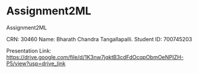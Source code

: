 # Assignment2ML
Assignment2ML

CRN: 30460 Name: Bharath Chandra Tangallapalli. Student ID: 700745203

Presentation Link: https://drive.google.com/file/d/1K3nw7jqktB3cdFdOcqpObmOeNPIZH-P5/view?usp=drive_link

